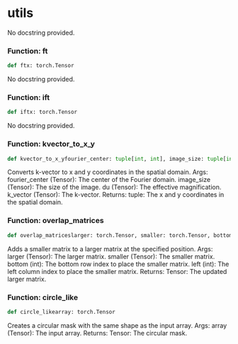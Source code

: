 # utils

No docstring provided.

### Function: ft

```python
def ftx: torch.Tensor
```

No docstring provided.

### Function: ift

```python
def iftx: torch.Tensor
```

No docstring provided.

### Function: kvector_to_x_y

```python
def kvector_to_x_yfourier_center: tuple[int, int], image_size: tuple[int, int], du: float, k_vector: torch.Tensor
```

Converts k-vector to x and y coordinates in the spatial domain.
Args:
fourier_center (Tensor): The center of the Fourier domain.
image_size (Tensor): The size of the image.
du (Tensor): The effective magnification.
k_vector (Tensor): The k-vector.
Returns:
tuple: The x and y coordinates in the spatial domain.

### Function: overlap_matrices

```python
def overlap_matriceslarger: torch.Tensor, smaller: torch.Tensor, bottom: int, left: int
```

Adds a smaller matrix to a larger matrix at the specified position.
Args:
larger (Tensor): The larger matrix.
smaller (Tensor): The smaller matrix.
bottom (int): The bottom row index to place the smaller matrix.
left (int): The left column index to place the smaller matrix.
Returns:
Tensor: The updated larger matrix.

### Function: circle_like

```python
def circle_likearray: torch.Tensor
```

Creates a circular mask with the same shape as the input array.
Args:
array (Tensor): The input array.
Returns:
Tensor: The circular mask.


